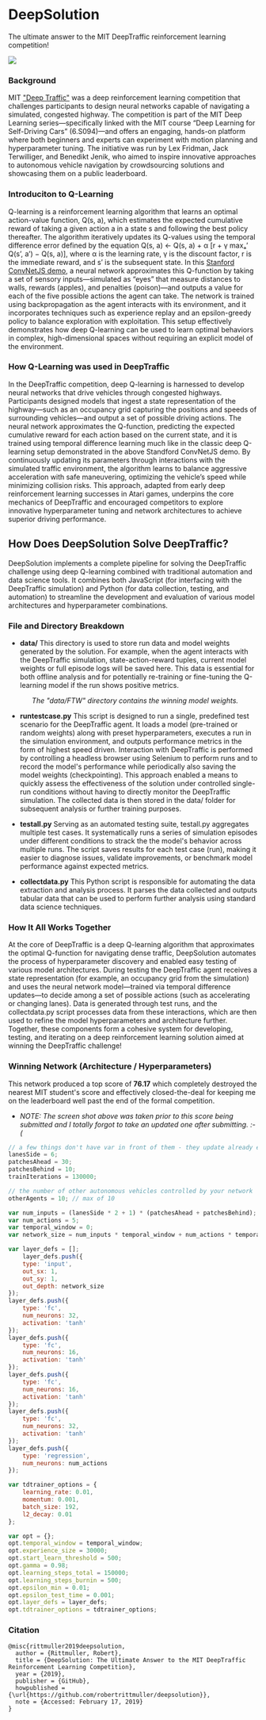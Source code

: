 # DeepSolution
The ultimate answer to the MIT DeepTraffic reinforcement learning competition!

<img src="images/DeepTraffic-Leaderboard.png">

### Background
MIT <a href="https://github.com/lexfridman/deeptraffic">"Deep Traffic"</a> was a deep reinforcement learning competition that challenges participants to design neural networks capable of navigating a simulated, congested highway. The competition is part of the MIT Deep Learning series—specifically linked with the MIT course “Deep Learning for Self-Driving Cars” (6.S094)—and offers an engaging, hands-on platform where both beginners and experts can experiment with motion planning and hyperparameter tuning. The initiative was run by Lex Fridman, Jack Terwilliger, and Benedikt Jenik, who aimed to inspire innovative approaches to autonomous vehicle navigation by crowdsourcing solutions and showcasing them on a public leaderboard. 

### Introduciton to Q-Learning
Q-learning is a reinforcement learning algorithm that learns an optimal action-value function, Q(s, a), which estimates the expected cumulative reward of taking a given action a in a state s and following the best policy thereafter. The algorithm iteratively updates its Q-values using the temporal difference error defined by the equation Q(s, a) ← Q(s, a) + α [r + γ maxₐ’ Q(s’, a’) − Q(s, a)], where α is the learning rate, γ is the discount factor, r is the immediate reward, and s’ is the subsequent state. In this <a href="https://cs.stanford.edu/people/karpathy/convnetjs/demo/rldemo.html">Stanford ConvNetJS demo</a>, a neural network approximates this Q-function by taking a set of sensory inputs—simulated as “eyes” that measure distances to walls, rewards (apples), and penalties (poison)—and outputs a value for each of the five possible actions the agent can take. The network is trained using backpropagation as the agent interacts with its environment, and it incorporates techniques such as experience replay and an epsilon-greedy policy to balance exploration with exploitation. This setup effectively demonstrates how deep Q-learning can be used to learn optimal behaviors in complex, high-dimensional spaces without requiring an explicit model of the environment.

### How Q-Learning was used in DeepTraffic
In the DeepTraffic competition, deep Q-learning is harnessed to develop neural networks that drive vehicles through congested highways. Participants designed models that ingest a state representation of the highway—such as an occupancy grid capturing the positions and speeds of surrounding vehicles—and output a set of possible driving actions. The neural network approximates the Q-function, predicting the expected cumulative reward for each action based on the current state, and it is trained using temporal difference learning much like in the classic deep Q-learning setup demonstrated in the above Standford ConvNetJS demo. By continuously updating its parameters through interactions with the simulated traffic environment, the algorithm learns to balance aggressive acceleration with safe maneuvering, optimizing the vehicle’s speed while minimizing collision risks. This approach, adapted from early deep reinforcement learning successes in Atari games, underpins the core mechanics of DeepTraffic and encouraged competitors to explore innovative hyperparameter tuning and network architectures to achieve superior driving performance. 

## How Does DeepSolution Solve DeepTraffic?
DeepSolution implements a complete pipeline for solving the DeepTraffic challenge using deep Q-learning combined with traditional automation and data science tools. It combines both JavaScript (for interfacing with the DeepTraffic simulation) and Python (for data collection, testing, and automation) to streamline the development and evaluation of various model architectures and hyperparameter combinations.

### File and Directory Breakdown

* <b>data/</b>
  This directory is used to store run data and model weights generated by the solution. For example, when the agent interacts with the DeepTraffic simulation, state-action-reward tuples, current model weights or full episode logs will be saved here. This data is essential for both offline analysis and for potentially re-training or fine-tuning the Q-learning model if the run shows positive metrics.
  <i><ul>The "data/FTW" directory contains the winning model weights.</ul></i>

* <b>runtestcase.py</b>
This script is designed to run a single, predefined test scenario for the DeepTraffic agent. It loads a model (pre-trained or random weights) along with preset hyperparameters, executes a run in the simulation environment, and outputs performance metrics in the form of highest speed driven. Interaction with DeepTraffic is performed by controlling a headless browser using Selenium to perform runs and to record the model's performance while periodically also saving the model weights (checkpointing). This approach enabled a means to quickly assess the effectiveness of the solution under controlled single-run conditions without having to directly monitor the DeepTraffic simulation. The collected data is then stored in the data/ folder for subsequent analysis or further training purposes.

* <b>testall.py</b>
Serving as an automated testing suite, testall.py aggregates multiple test cases. It systematically runs a series of simulation episodes under different conditions to strack the the model's behavior across multiple runs. The script saves results for each test case (run), making it easier to diagnose issues, validate improvements, or benchmark model performance against expected metrics.

* <b>collectdata.py</b>
This Python script is responsible for automating the data extraction and analysis process. It parses the data collected and outputs tabular data that can be used to perform further analysis using standard data science techniques. 

### How It All Works Together

At the core of DeepTraffic is a deep Q-learning algorithm that approximates the optimal Q-function for navigating dense traffic, DeepSolution automates the process of hyperparameter discovery and enabled easy testing of various model architectures. During testing the DeepTraffic agent receives a state representation (for example, an occupancy grid from the simulation) and uses the neural network model—trained via temporal difference updates—to decide among a set of possible actions (such as accelerating or changing lanes). Data is generated through test runs, and the collectdata.py script processes data from these interactions, which are then used to refine the model hyperparameters and architecture further. Together, these components form a cohesive system for developing, testing, and iterating on a deep reinforcement learning solution aimed at winning the DeepTraffic challenge!

### Winning Network (Architecture / Hyperparameters)
This network produced a top score of <b>76.17</b> which completely destroyed the nearest MIT student's score and effectively closed-the-deal for keeping me on the leaderboard well past the end of the formal competition. 

* <i>NOTE: The screen shot above was taken prior to this score being submitted and I totally forgot to take an updated one after submitting. :-(</i>

```JavaScript
// a few things don't have var in front of them - they update already existing variables the game needs
lanesSide = 6;
patchesAhead = 30;
patchesBehind = 10;
trainIterations = 130000;

// the number of other autonomous vehicles controlled by your network
otherAgents = 10; // max of 10

var num_inputs = (lanesSide * 2 + 1) * (patchesAhead + patchesBehind);
var num_actions = 5;
var temporal_window = 0;
var network_size = num_inputs * temporal_window + num_actions * temporal_window + num_inputs;

var layer_defs = [];
    layer_defs.push({
    type: 'input',
    out_sx: 1,
    out_sy: 1,
    out_depth: network_size
});
layer_defs.push({
    type: 'fc',
    num_neurons: 32,
    activation: 'tanh'
});
layer_defs.push({
    type: 'fc',
    num_neurons: 16,
    activation: 'tanh'
});
layer_defs.push({
    type: 'fc',
    num_neurons: 16,
    activation: 'tanh'
});
layer_defs.push({
    type: 'fc',
    num_neurons: 32,
    activation: 'tanh'
});
layer_defs.push({
    type: 'regression',
    num_neurons: num_actions
});

var tdtrainer_options = {
    learning_rate: 0.01,
    momentum: 0.001,
    batch_size: 192,
    l2_decay: 0.01
};

var opt = {};
opt.temporal_window = temporal_window;
opt.experience_size = 30000;
opt.start_learn_threshold = 500;
opt.gamma = 0.98;
opt.learning_steps_total = 150000;
opt.learning_steps_burnin = 500;
opt.epsilon_min = 0.01;
opt.epsilon_test_time = 0.001;
opt.layer_defs = layer_defs;
opt.tdtrainer_options = tdtrainer_options;
```
### Citation

```
@misc{rittmuller2019deepsolution,
  author = {Rittmuller, Robert},
  title = {DeepSolution: The Ultimate Answer to the MIT DeepTraffic Reinforcement Learning Competition},
  year = {2019},
  publisher = {GitHub},
  howpublished = {\url{https://github.com/robertrittmuller/deepsolution}},
  note = {Accessed: February 17, 2019}
}
```

